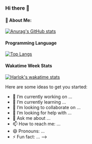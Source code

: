 ### Hi there 👋

#### 📌 About Me:

[![Anurag's GitHub stats](https://github-readme-stats.vercel.app/api?username=TinChung41)](https://github.com/anuraghazra/github-readme-stats)

#### Programming Language 
[![Top Langs](https://github-readme-stats.vercel.app/api/top-langs/?username=TinChung41&layout=donut-vertical)](https://github.com/anuraghazra/github-readme-stats)

#### Wakatime Week Stats
[![Harlok's wakatime stats](https://github-readme-stats.vercel.app/api/wakatime?username=TinChung41)](https://github.com/anuraghazra/github-readme-stats)

Here are some ideas to get you started:

- 🔭 I’m currently working on ...
- 🌱 I’m currently learning ...
- 👯 I’m looking to collaborate on ...
- 🤔 I’m looking for help with ...
- 💬 Ask me about ...
- 📫 How to reach me: ...
- 😄 Pronouns: ...
- ⚡ Fun fact: ...
-->
